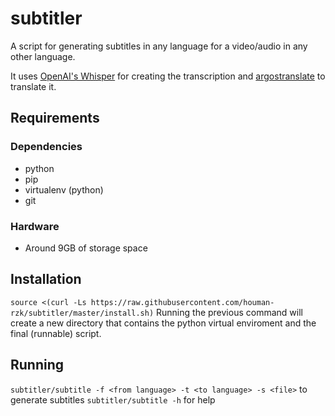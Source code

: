# subtitler
A script for generating subtitles in any language for a video/audio in any other language.

It uses [OpenAI's Whisper](https://github.com/openai/whisper) for creating the transcription and [argostranslate](https://pypi.org/project/argostranslate) to translate it.


## Requirements
### Dependencies
- python
- pip
- virtualenv (python)
- git

### Hardware
- Around 9GB of storage space




## Installation
`source <(curl -Ls https://raw.githubusercontent.com/houman-rzk/subtitler/master/install.sh)`
Running the previous command will create a new directory that contains the python virtual enviroment and the final (runnable) script.


## Running
`subtitler/subtitle -f <from language> -t <to language> -s <file>` to generate subtitles
`subtitler/subtitle -h` for help
